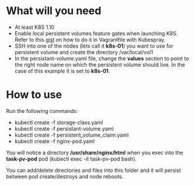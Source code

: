 # What will you need

- At least K8S 1.10
- Enable local persistent volumes feature gates when launching K8S. Refer to this [gist](https://gist.github.com/gopinatht/0eafd7fc2b7929fb6700e147e1df4724#file-kubesprayvagrantwithonevm-L55) on how to do it in Vagrantfile with Kubespray.
- SSH into one of the nodes (lets call it **k8s-01**) you want to use for persistent volume and create the directory /var/local/vol1
- In the persistant-volume.yaml file, change the **values** section to point to the right node name on which the persistent volume should live. In the case of this example it is set to **k8s-01**.

# How to use
Run the following commands:

- kubectl create -f storage-class.yaml
- kubectl create -f persistant-volume.yaml
- kubectl create -f persistent_volume_claim.yaml
- kubectl create -f nginx-pod.yaml


You will notice a directory **/usr/share/nginx/html** when you exec into the **task-pv-pod** pod (kubectl exec -it task-pv-pod bash).

You can add/delete directories and files into this folder and it will persist between pod create/destroys and node reboots.

